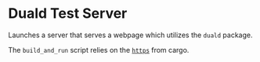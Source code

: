 # Duald Test Server

Launches a server that serves a webpage which utilizes the `duald` package.

The `build_and_run` script relies on the [`https`](https://crates.io/crates/https) from cargo.
